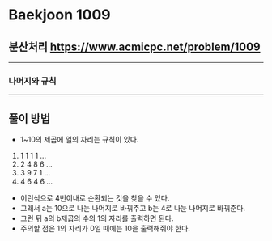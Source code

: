 Baekjoon 1009
=============
분산처리  <https://www.acmicpc.net/problem/1009>
---------------
- - -
### 나머지와 규칙
- - -
## 풀이 방법
- 1~10의 제곱에 일의 자리는 규칙이 있다.
1. 1 1 1 1 ...
2. 2 4 8 6 ...
3. 3 9 7 1 ...
4. 4 6 4 6 ...
- 이런식으로 4번이내로 순환되는 것을 찾을 수 있다.
- 그래서 a는 10으로 나눈 나머지로 바꿔주고 b는 4로 나눈 나머지로 바꿔준다.
- 그런 뒤 a의 b제곱의 수의 1의 자리를 출력하면 된다.
- 주의할 점은 1의 자리가 0일 때에는 10을 출력해줘야 한다.
